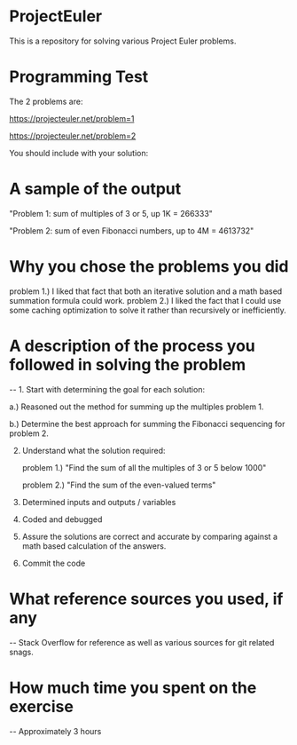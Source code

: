 # ProjectEuler
This is a repository for solving various Project Euler problems.

# Programming Test

The 2 problems are:

https://projecteuler.net/problem=1

https://projecteuler.net/problem=2

You should include with your solution:

# A sample of the output

"Problem 1: sum of multiples of 3 or 5, up 1K = 266333"

"Problem 2: sum of even Fibonacci numbers, up to 4M = 4613732"

# Why you chose the problems you did

  problem 1.) I liked that fact that both an iterative solution and a math based summation formula could work.
  problem 2.) I liked the fact that I could use some caching optimization to solve it rather than recursively or inefficiently.

# A description of the process you followed in solving the problem

-- 1. Start with determining the goal for each solution:

   a.) Reasoned out the method for summing up the multiples problem 1. 

   b.) Determine the best approach for summing the Fibonacci sequencing for problem 2.

2. Understand what the solution required:
  
   problem 1.) "Find the sum of all the multiples of 3 or 5 below 1000"
  
   problem 2.) "Find the sum of the even-valued terms" 

3. Determined inputs and outputs / variables

4. Coded and debugged

5. Assure the solutions are correct and accurate by comparing against a math based calculation of the answers.

6. Commit the code

# What reference sources you used, if any

 -- Stack Overflow for reference as well as various sources for git related snags.

# How much time you spent on the exercise

 -- Approximately 3 hours
